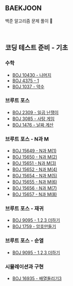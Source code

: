 ## BAEKJOON
백준 알고리즘 문제 풀이 🥰

<br>

## 코딩 테스트 준비 - 기초

### 수학
- [BOJ 10430 - 나머지](./Baekjoon/src/Math/BJ10430.java)
- [BOJ 4375 - 1 ](./Baekjoon/src/Math/BJ4375.java)
- [BOJ 1037 - 약수 ](./Baekjoon/src/Math/Bj1037.java)

### 브루트 포스
- [BOJ 2309 - 일곱 난쟁이 ](./Baekjoon/src/BruteForce/BJ2309.java)
- [BOJ 3085 - 사탕 게임 ](./Baekjoon/src/BruteForce/BJ3085.java)
- [BOJ 1476 - 날짜 계산 ](./Baekjoon/src/BruteForce/BJ1476.java)

### 브루트 포스 - N과 M
- [BOJ 15649 - N과 M(1) ](./Baekjoon/src/BruteForce/NAndM/BJ15649.java)
- [BOJ 15650 - N과 M(2) ](./Baekjoon/src/BruteForce/NAndM/BJ15650.java)
- [BOJ 15651 - N과 M(3) ](./Baekjoon/src/BruteForce/NAndM/BJ15651.java)
- [BOJ 15652 - N과 M(4) ](./Baekjoon/src/BruteForce/NAndM/BJ15652.java)
- [BOJ 15654 - N과 M(5) ](./Baekjoon/src/BruteForce/NAndM/BJ15654.java)
- [BOJ 15655 - N과 M(6) ](./Baekjoon/src/BruteForce/NAndM/BJ15655.java)
- [BOJ 15656 - N과 M(7) ](./Baekjoon/src/BruteForce/NAndM/BJ15656.java)
- [BOJ 15657 - N과 M(8) ](./Baekjoon/src/BruteForce/NAndM/BJ15657.java)

### 브루트 포스 - 재귀
- [BOJ 9095 - 1,2,3 더하기 ](./Baekjoon/src/BruteForce/recursive/BJ9095.java)
- [BOJ 1759 - 암호만들기 ](./Baekjoon/src/BruteForce/recursive/BJ1759.java)

### 브루트 포스 - 순열
- [BOJ 9095 - 1,2,3 더하기 ](./Baekjoon/src/BruteForce/perm/BJ10972.java)

### 시뮬레이션과 구현
- [BOJ 16935 - 배열돌리기3](./Baekjoon/src/simulAndimpl/BJ16935.java)


